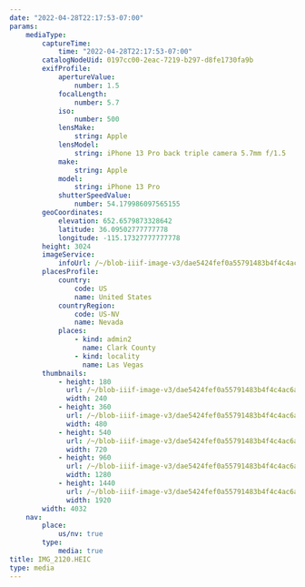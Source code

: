 ```yaml
---
date: "2022-04-28T22:17:53-07:00"
params:
    mediaType:
        captureTime:
            time: "2022-04-28T22:17:53-07:00"
        catalogNodeUid: 0197cc00-2eac-7219-b297-d8fe1730fa9b
        exifProfile:
            apertureValue:
                number: 1.5
            focalLength:
                number: 5.7
            iso:
                number: 500
            lensMake:
                string: Apple
            lensModel:
                string: iPhone 13 Pro back triple camera 5.7mm f/1.5
            make:
                string: Apple
            model:
                string: iPhone 13 Pro
            shutterSpeedValue:
                number: 54.179986097565155
        geoCoordinates:
            elevation: 652.6579873328642
            latitude: 36.09502777777778
            longitude: -115.17327777777778
        height: 3024
        imageService:
            infoUrl: /~/blob-iiif-image-v3/dae5424fef0a55791483b4f4c4ac6a3cee76798701f7331d7ad289d3ebb66ca3/info.json
        placesProfile:
            country:
                code: US
                name: United States
            countryRegion:
                code: US-NV
                name: Nevada
            places:
                - kind: admin2
                  name: Clark County
                - kind: locality
                  name: Las Vegas
        thumbnails:
            - height: 180
              url: /~/blob-iiif-image-v3/dae5424fef0a55791483b4f4c4ac6a3cee76798701f7331d7ad289d3ebb66ca3/full/240%2C180/0/default.jpg
              width: 240
            - height: 360
              url: /~/blob-iiif-image-v3/dae5424fef0a55791483b4f4c4ac6a3cee76798701f7331d7ad289d3ebb66ca3/full/480%2C360/0/default.jpg
              width: 480
            - height: 540
              url: /~/blob-iiif-image-v3/dae5424fef0a55791483b4f4c4ac6a3cee76798701f7331d7ad289d3ebb66ca3/full/720%2C540/0/default.jpg
              width: 720
            - height: 960
              url: /~/blob-iiif-image-v3/dae5424fef0a55791483b4f4c4ac6a3cee76798701f7331d7ad289d3ebb66ca3/full/1280%2C960/0/default.jpg
              width: 1280
            - height: 1440
              url: /~/blob-iiif-image-v3/dae5424fef0a55791483b4f4c4ac6a3cee76798701f7331d7ad289d3ebb66ca3/full/1920%2C1440/0/default.jpg
              width: 1920
        width: 4032
    nav:
        place:
            us/nv: true
        type:
            media: true
title: IMG_2120.HEIC
type: media
---
```

